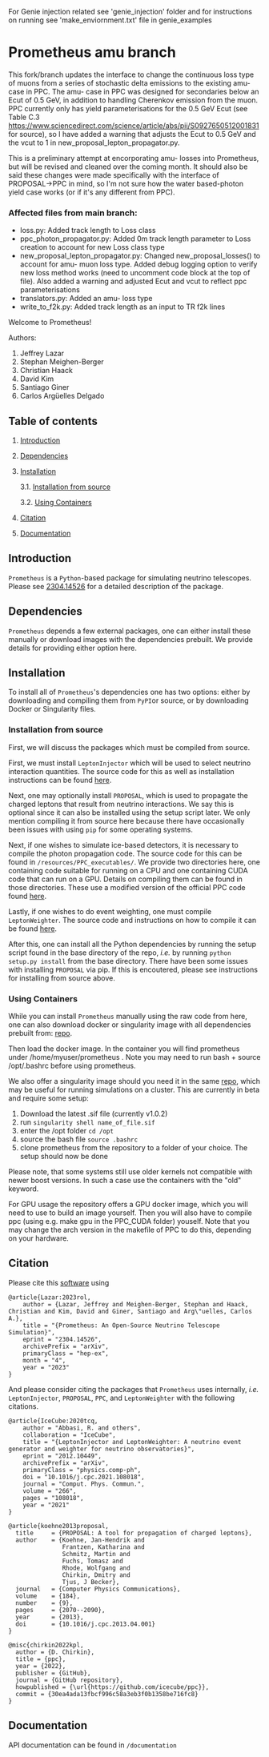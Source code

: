 For Genie injection related see 'genie_injection' folder
and for instructions on running see 'make_enviornment.txt' file in genie_examples

# Prometheus amu branch

This fork/branch updates the interface to change the continuous loss type of muons from a series of stochastic delta emissions to the existing amu- case in PPC. The amu- case in PPC was designed for secondaries below an Ecut of 0.5 GeV, in addition to handling Cherenkov emission from the muon. PPC currently only has yield parameterisations for the 0.5 GeV Ecut (see Table C.3 https://www.sciencedirect.com/science/article/abs/pii/S0927650512001831 for source), so I have added a warning that adjusts the Ecut to 0.5 GeV and the vcut to 1 in new_proposal_lepton_propagator.py. 

This is a preliminary attempt at encorporating amu- losses into Prometheus, but will be revised and cleaned over the coming month. It should also be said these changes were made specifically with the interface of PROPOSAL->PPC in mind, so I'm not sure how the water based-photon yield case works (or if it's any different from PPC).

### Affected files from main branch:

- loss.py: Added track length to Loss class
- ppc_photon_propagator.py: Added 0m track length parameter to Loss creation to account for new Loss class type
- new_proposal_lepton_propagator.py: Changed new_proposal_losses() to account for amu- muon loss type. Added debug logging option to verify new loss method works (need to uncomment code block at the top of file). Also added a warning and adjusted Ecut and vcut to reflect ppc parameterisations
- translators.py: Added an amu- loss type
- write_to_f2k.py: Added track length as an input to TR f2k lines


Welcome to Prometheus!

Authors:

1. Jeffrey Lazar
2. Stephan Meighen-Berger
3. Christian Haack
4. David Kim
5. Santiago Giner
6. Carlos Argüelles Delgado


## Table of contents

1. [Introduction](#introduction)

2. [Dependencies](#dependencies)

3. [Installation](#installation)

    3.1. [Installation from source](#source)

    3.2. [Using Containers](#containers)

4. [Citation](#citation)

5. [Documentation](#documentation)


## Introduction <a name="introduction"></a>

`Prometheus` is a `Python`-based package for simulating neutrino telescopes. Please see [2304.14526](http://arxiv.org/abs/2304.14526) for a detailed description of the package.

## Dependencies <a name="dependencies"></a>

`Prometheus` depends a few external packages, one can either install these manually or download images with the dependencies prebuilt.
We provide details for providing either option here.

## Installation <a name="installation"></a>

To install all of `Prometheus`'s dependencies one has two options: either by downloading and compiling them from `PyPI`or source, or by downloading Docker or Singularity files.

### Installation from source <a name="source"></a>

First, we will discuss the packages which must be compiled from source.

First, we must install `LeptonInjector` which will be used to select neutrino interaction quantities.
The source code for this as well as installation instructions can be found [here](https://github.com/icecube/LeptonInjector).

Next, one may optionally install `PROPOSAL`, which is used to propagate the charged leptons that result from neutrino interactions.
We say this is optional since it can also be installed using the setup script later.
We only mention compiling it from source here because there have occasionally been issues with using `pip` for some operating systems.

Next, if one wishes to simulate ice-based detectors, it is necessary to compile the photon propagation code.
The source code for this can be found in `/resources/PPC_executables/`.
We provide two directories here, one containing code suitable for running on a CPU and one containing CUDA code that can run on a GPU.
Details on compiling them can be found in those directories.
These use a modified version of the official PPC code found [here](https://github.com/icecube/ppc).

Lastly, if one wishes to do event weighting, one must compile `LeptonWeighter`.
The source code and instructions on how to compile it can be found [here](https://github.com/icecube/LeptonWeighter).

After this, one can install all the Python dependencies by running the setup script found in the base directory of the repo, _i.e._ by running `python setup.py install` from the base directory.
There have been some issues with installing `PROPOSAL` via pip.
If this is encoutered, please see instructions for installing from source above.

### Using Containers <a name="containers"></a>

While you can install `Prometheus` manually using the raw code from here, one can also download docker or singularity image with all dependencies prebuilt from: [repo](https://drive.google.com/drive/folders/1-PbSiZQr0n85g9PrhbHMeURDOA02QUSY?usp=sharing).

Then load the docker image. In the container you will find prometheus under /home/myuser/prometheus . Note you may need to run bash + source /opt/.bashrc before using prometheus.

We also offer a singularity image should you need it in the same [repo](https://drive.google.com/drive/folders/1-PbSiZQr0n85g9PrhbHMeURDOA02QUSY?usp=sharing), which may be useful for running simulations on a cluster.
This are currently in beta and require some setup:

1. Download the latest .sif file (currently v1.0.2)
2. run ``` singularity shell name_of_file.sif ```
3. enter the /opt folder ```cd /opt ```
4. source the bash file ``` source .bashrc ```
5. clone prometheus from the repository to a folder of your choice. The setup should now be done

Please note, that some systems still use older kernels not compatible with newer boost versions. In such a case use the containers with the "old" keyword.

For GPU usage the repository offers a GPU docker image, which you will need to use to build an image yourself. Then you will also have to compile ppc (using e.g. make gpu in the PPC_CUDA folder) youself. Note that you may change the arch version in the makefile of PPC to do this, depending on your hardware.


## Citation <a name="citation"></a>

Please cite this [software](https://github.com/Harvard-Neutrino/prometheus) using
```
@article{Lazar:2023rol,
    author = {Lazar, Jeffrey and Meighen-Berger, Stephan and Haack, Christian and Kim, David and Giner, Santiago and Arg\"uelles, Carlos A.},
    title = "{Prometheus: An Open-Source Neutrino Telescope Simulation}",
    eprint = "2304.14526",
    archivePrefix = "arXiv",
    primaryClass = "hep-ex",
    month = "4",
    year = "2023"
}
```

And please consider citing the packages that `Prometheus` uses internally, _i.e._ `LeptonInjector`, `PROPOSAL`, `PPC`, and `LeptonWeighter` with the following citations.

```
@article{IceCube:2020tcq,
    author = "Abbasi, R. and others",
    collaboration = "IceCube",
    title = "{LeptonInjector and LeptonWeighter: A neutrino event generator and weighter for neutrino observatories}",
    eprint = "2012.10449",
    archivePrefix = "arXiv",
    primaryClass = "physics.comp-ph",
    doi = "10.1016/j.cpc.2021.108018",
    journal = "Comput. Phys. Commun.",
    volume = "266",
    pages = "108018",
    year = "2021"
}

@article{koehne2013proposal,
  title     = {PROPOSAL: A tool for propagation of charged leptons},
  author    = {Koehne, Jan-Hendrik and
               Frantzen, Katharina and
               Schmitz, Martin and
               Fuchs, Tomasz and
               Rhode, Wolfgang and
               Chirkin, Dmitry and
               Tjus, J Becker},
  journal   = {Computer Physics Communications},
  volume    = {184},
  number    = {9},
  pages     = {2070--2090},
  year      = {2013},
  doi       = {10.1016/j.cpc.2013.04.001}
}

@misc{chirkin2022kpl,
  author = {D. Chirkin},
  title = {ppc},
  year = {2022},
  publisher = {GitHub},
  journal = {GitHub repository},
  howpublished = {\url{https://github.com/icecube/ppc}},
  commit = {30ea4ada13fbcf996c58a3eb3f0b1358be716fc8}
}
```

## Documentation <a name="documentation"></a>

API documentation can be found in `/documentation`

<!-- ## Installation <a name="installation"></a> -->
